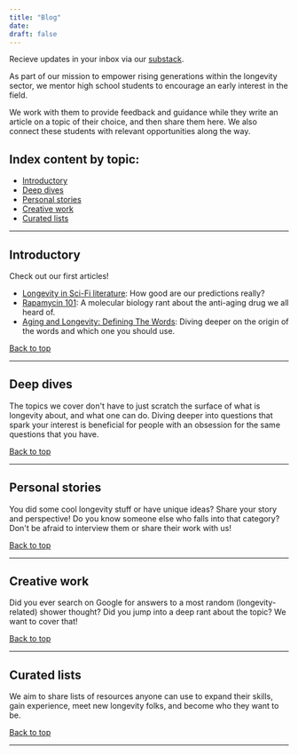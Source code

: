 ```yaml
---
title: "Blog"
date: 
draft: false
---
```


Recieve updates in your inbox via our [substack](https://longevityxplorer.substack.com/). 

As part of our mission to empower rising generations within the longevity sector, we mentor high school students to encourage an early interest in the field. 

We work with them to provide feedback and guidance while they write an article on a topic of their choice, and then share them here. We also connect these students with relevant opportunities along the way. 

## Index content by topic: 
- [Introductory](#introductory)
- [Deep dives](#deep-dives)
- [Personal stories](#personal-stories)
- [Creative work](#creative-work)
- [Curated lists](#curated-lists)

---

## Introductory
Check out our first articles!

- [Longevity in Sci-Fi literature]([https://longevityxplorer.substack.com/](https://longevityxplorer.substack.com/p/longevity-in-sci-fi-literature)): How good are our predictions really?
- [Rapamycin 101]([https://longevityxplorer.substack.com/](https://longevityxplorer.substack.com/p/rapamycin-101)): A molecular biology rant about the anti-aging drug we all heard of.
- [Aging and Longevity: Defining The Words]([https://longevityxplorer.substack.com/](https://longevityxplorer.substack.com/p/aging-and-longevity-defining-the)): Diving deeper on the origin of the words and which one you should use.

[Back to top](#index-content-by-topic)

---

## Deep dives
The topics we cover don't have to just scratch the surface of what is longevity about, and what one can do. 
Diving deeper into questions that spark your interest is beneficial for people with an obsession for the same questions that you have.

[Back to top](#index-content-by-topic)

---

## Personal stories
You did some cool longevity stuff or have unique ideas? Share your story and perspective!
Do you know someone else who falls into that category? Don't be afraid to interview them or share their work with us!

[Back to top](#index-content-by-topic)

---

## Creative work
Did you ever search on Google for answers to a most random (longevity-related) shower thought? Did you jump into a deep rant about the topic? We want to cover that!

[Back to top](#index-content-by-topic)

---

## Curated lists
We aim to share lists of resources anyone can use to expand their skills, gain experience, meet new longevity folks, and become who they want to be.
  
    
[Back to top](#index-content-by-topic)

---
